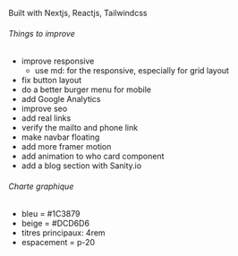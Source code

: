 Built with Nextjs, Reactjs, Tailwindcss

###### Things to improve ######
- improve responsive
    - use md: for the responsive, especially for grid layout
- fix button layout
- do a better burger menu for mobile
- add Google Analytics
- improve seo
- add real links
- verify the mailto and phone link
- make navbar floating
- add more framer motion
- add animation to who card component
- add a blog section with Sanity.io



###### Charte graphique ######
- bleu = #1C3879
- beige = #DCD6D6
- titres principaux: 4rem
- espacement = p-20 


